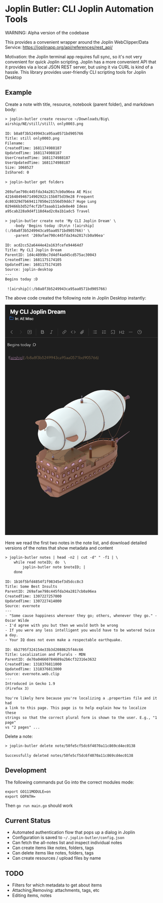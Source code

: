 # Joplin Butler: CLI Joplin Automation Tools

WARNING: Alpha version of the codebase

This provides a convenient wrapper around the Joplin WebClipper/Data Service:
https://joplinapp.org/api/references/rest_api/

Motivation: the Joplin terminal app requires full sync, so it's not very
convenient for quick Joplin scripting. Joplin has a more convenient API
that it provides via a local JSON REST server, but using it via CURL
is kind of a hassle. This library provides user-friendly CLI scripting
tools for Joplin Desktop

## Example

Create a note with title, resource, notebook (parent folder), and markdown body:

    > joplin-butler create resource ~/Downloads/Big\ airship/NE/still/still\ only0003.png

    ID: b8a8f3b5249943ca95aa0571bd905766
    Title: still only0003.png
    Filename: 
    CreatedTime: 1681174988187
    UpdatedTime: 1681174988187
    UserCreatedTime: 1681174988187
    UserUpdatedTime: 1681174988187
    Size: 1068527
    IsShared: 0

    > joplin-butler get folders

    269afae798c445fda34a2817cb0a96ea AE Misc
    4216484946714902922c15b075d39e28 Frequent
    dc80329d7b694117850e21556d59ddc7 Huge Lung
    029466b3d52f4cf2bf3aaab11ade8e40 Ideas
    a95cab228a9d4f118d4ad2c0a1b1adc5 Travel

    > joplin-butler create note 'My CLI Joplin Dream' \
        -body 'Begins today :D\n\n ![airship](:/b8a8f3b5249943ca95aa0571bd905766)' \
        -parent '269afae798c445fda34a2817cb0a96ea'

    ID: acd2cc52a6444e42a163fcefe94464d7
    Title: My CLI Joplin Dream
    ParentID: 1d4c4899bc7d4df4ad45cd575ac30043
    CreatedTime: 1681175174105
    UpdatedTime: 1681175174105
    Source: joplin-desktop
    ---
    Begins today :D

     ![airship](:/b8a8f3b5249943ca95aa0571bd905766)

The above code created the following note in Joplin Desktop instantly:

![sample-note-1](https://github.com/Garoth/joplin-butler/blob/master/docs/img/demo-note-1.png?raw=true|width=300)

Here we read the first two notes in the note list, and download detailed
versions of the notes that show metadata and content

    > joplin-butler notes | head -n2 | cut -d" " -f1 | \
        while read noteID; do  \
            joplin-butler note $noteID; |
        done

    ID: 1b16f5bfd4854f1f98345ef3d5dcc8c3
    Title: Some Best Insults
    ParentID: 269afae798c445fda34a2817cb0a96ea
    CreatedTime: 1307227257000
    UpdatedTime: 1307227414000
    Source: evernote
    ---
    - "Some cause happiness wherever they go; others, whenever they go." - Oscar Wilde
    - I'd agree with you but then we would both be wrong
    - If you were any less intelligent you would have to be watered twice a day.
    - Your IQ does not even make a respectable earthquake.

    ID: 6b2795f324154e33b3d2088625f44c66
    Title: Localization and Plurals - MDN
    ParentID: de70a04660784689a2b6cf32316e3632
    CreatedTime: 1318376811000
    UpdatedTime: 1318376813000
    Source: evernote.web.clip
    ---
    Introduced in Gecko 1.9
    (Firefox 3)

    You're likely here because you're localizing a .properties file and it had
    a link to this page. This page is to help explain how to localize these
    strings so that the correct plural form is shown to the user. E.g., "1 page"
    vs "2 pages" ...


Delete a note:

    > joplin-butler delete note/50fe5cf5dc6f4070a11c869cd4ec0138

    Successfully deleted notes/50fe5cf5dc6f4070a11c869cd4ec0138

## Development

The following commands put Go into the correct modules mode:

    export GO111MODULE=on
    export GOPATH=

Then `go run main.go` should work

## Current Status

 * Automated authentication flow that pops up a dialog in Joplin
 * Configuration is saved to `~/.joplin-butler/config.json`
 * Can fetch the all-notes list and inspect individual notes
 * Can create items like notes, folders, tags
 * Can delete items like notes, folders, tags
 * Can create resources / upload files by name

## TODO

 * Filters for which metadata to get about items
 * Attaching,Removing: attachments, tags, etc
 * Editing items, notes
